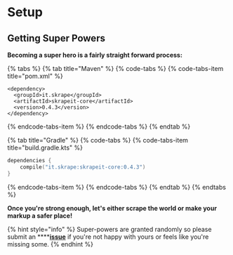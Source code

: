 # Setup

## Getting Super Powers

**Becoming a super hero is a fairly straight forward process:**

{% tabs %}
{% tab title="Maven" %}
{% code-tabs %}
{% code-tabs-item title="pom.xml" %}
```markup
<dependency>
  <groupId>it.skrape</groupId>
  <artifactId>skrapeit-core</artifactId>
  <version>0.4.3</version>
</dependency>
```
{% endcode-tabs-item %}
{% endcode-tabs %}
{% endtab %}

{% tab title="Gradle" %}
{% code-tabs %}
{% code-tabs-item title="build.gradle.kts" %}
```kotlin
dependencies {
    compile("it.skrape:skrapeit-core:0.4.3")
}
```
{% endcode-tabs-item %}
{% endcode-tabs %}
{% endtab %}
{% endtabs %}

**Once you're strong enough, let's either scrape the world or make your markup a safer place!**

{% hint style="info" %}
 Super-powers are granted randomly so please submit an ****[**issue**](https://github.com/skrapeit/skrape.it/issues) if you're not happy with yours or feels like you're missing some.
{% endhint %}



